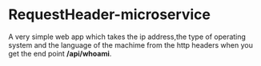 # RequestHeader-microservice

<p>A very simple web app which takes the ip address,the type of operating system and the language of the machime from the http headers when you get the end point <b>/api/whoami</b>.<p> 

